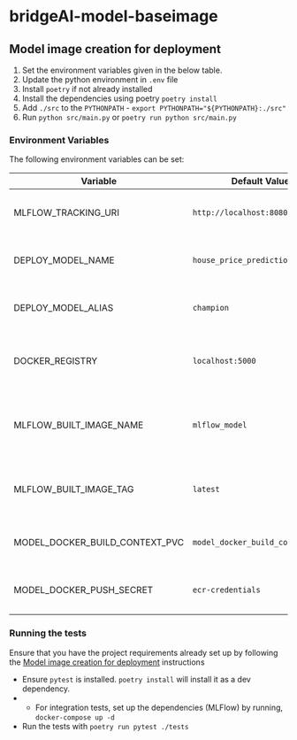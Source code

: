 # bridgeAI-model-baseimage

## Model image creation for deployment

1. Set the environment variables given in the below table.
2. Update the python environment in `.env` file
3. Install `poetry` if not already installed
4. Install the dependencies using poetry `poetry install`
5. Add `./src` to the `PYTHONPATH` - `export PYTHONPATH="${PYTHONPATH}:./src"`
6. Run `python src/main.py` or `poetry run python src/main.py`


### Environment Variables

The following environment variables can be set:

| Variable                       | Default Value                      | Description                                                |
|--------------------------------|------------------------------------|------------------------------------------------------------|
| MLFLOW_TRACKING_URI            | `http://localhost:8080`            | The URI for the MLflow tracking server                     |
| DEPLOY_MODEL_NAME              | `house_price_prediction_prod`      | The name of the model to be deployed                       |
| DEPLOY_MODEL_ALIAS             | `champion`                         | The alias for the deployed model                           |
| DOCKER_REGISTRY                | `localhost:5000`                   | The Docker registry where images are stored                |
| MLFLOW_BUILT_IMAGE_NAME        | `mlflow_model`                     | The name of the MLflow model Docker image                  |
| MLFLOW_BUILT_IMAGE_TAG         | `latest`                           | The tag for the MLflow model Docker image                  |
| MODEL_DOCKER_BUILD_CONTEXT_PVC | `model_docker_build_context_pvc`   | Name of the PVC allocated for this DAG                     |
| MODEL_DOCKER_PUSH_SECRET       | `ecr-credentials`                  | Name of the secret to authenticate ECR access              | 



### Running the tests

Ensure that you have the project requirements already set up by following the [Model image creation for deployment](#model-image-creation-for-deployment) instructions
- Ensure `pytest` is installed. `poetry install` will install it as a dev dependency.
- - For integration tests, set up the dependencies (MLFlow) by running, `docker-compose up -d`
- Run the tests with `poetry run pytest ./tests`